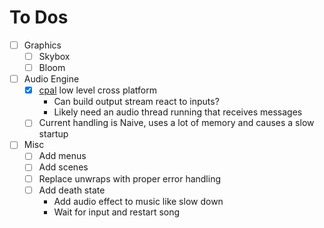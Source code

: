 # To Dos

- [ ] Graphics
  - [ ] Skybox
  - [ ] Bloom
- [ ] Audio Engine
  - [X] [cpal](https://github.com/RustAudio/cpal) low level cross platform
    - Can build output stream react to inputs?
    - Likely need an audio thread running that receives messages
  - [ ] Current handling is Naive, uses a lot of memory and causes a slow startup
- [ ] Misc
  - [ ] Add menus
  - [ ] Add scenes
  - [ ] Replace unwraps with proper error handling
  - [ ] Add death state
    - Add audio effect to music like slow down
    - Wait for input and restart song
